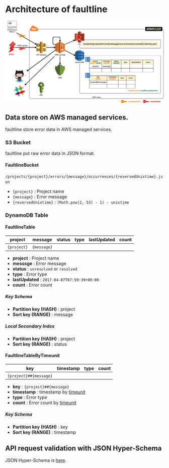 # Architecture of faultline

![Architecture](architecture.png)

## Data store on AWS managed services.

faultline store error data in AWS managed services.

### S3 Bucket

faultline put raw error data in JSON format.

#### FaultlineBucket

`/projects/{project}/errors/{message}/occurrences/{reversedUnixtime}.json`

- `{project}` : Project name
- `{message}` : Error message
- `{reversedUnixtime}` : `(Math.pow(2, 53) - 1) - unixtime`

### DynamoDB Table

#### FaultlineTable

| project | message | status | type | lastUpdated | count |
| - | - | - | - | - | - |
| `{project}`| `{message}` | | | | |

- **project** : Project name
- **messsge** : Error message
- **status** : `unresolved` or `resolved`
- **type** : Error type
- **lastUpdated** : `2017-04-07T07:59:39+00:00`
- **count** : Error count

##### Key Schema

- **Partition key (HASH)** : project
- **Sort key (RANGE)** : message

##### Local Secondary Index

- **Partition key (HASH)** : project
- **Sort key (RANGE)** : status

#### FaultlineTableByTimeunit

| key | timestamp | type | count |
| - | - | - | - |
| `{project}##{message}` | | | |

- **key** : `{project}##{message}`
- **timestamp** : timestamp by [timeunit](env.yml)
- **type** : Error type
- **count** : Error count by [timeunit](env.yml)

##### Key Schema

- **Partition key (HASH)** : key
- **Sort key (RANGE)** : timestamp

## API request validation with JSON Hyper-Schema

JSON Hyper-Schema is [here](../schema.json).
